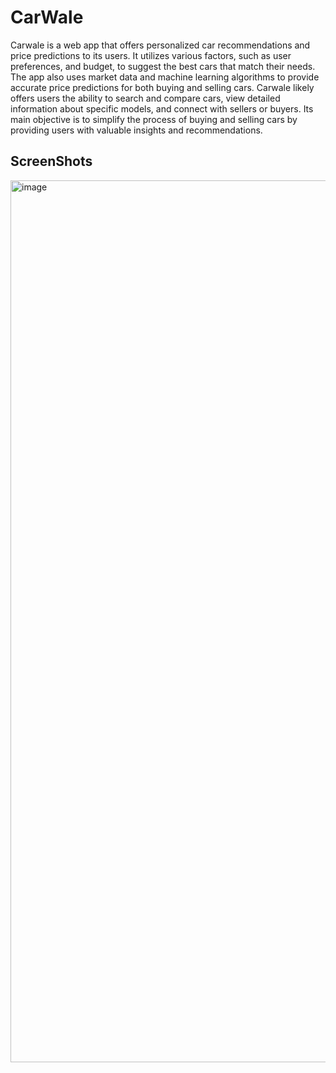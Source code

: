 # CarWale

Carwale is a web app that offers personalized car recommendations and price predictions to its users. It utilizes various factors, such as user preferences, and budget, to suggest the best cars that match their needs. The app also uses market data and machine learning algorithms to provide accurate price predictions for both buying and selling cars. Carwale likely offers users the ability to search and compare cars, view detailed information about specific models, and connect with sellers or buyers. Its main objective is to simplify the process of buying and selling cars by providing users with valuable insights and recommendations.

## ScreenShots
<img width="1411" alt="image" src="https://user-images.githubusercontent.com/90266216/218820683-2ea0b519-e82c-4533-98c1-686188d65264.png">
